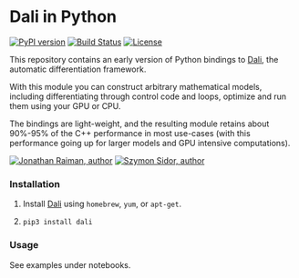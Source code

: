 # Dali in Python

[![PyPI version](https://badge.fury.io/py/dali.svg)](https://badge.fury.io/py/dali)
[![Build Status](https://travis-ci.org/dali-ml/dali-cython.svg?branch=master)](https://travis-ci.org/dali-ml/dali-cython)
[![License](https://img.shields.io/badge/license-MIT-blue.svg)](LICENSE.md)

This repository contains an early version of Python bindings to [Dali](https://github.com/dali-ml/Dali), the automatic differentiation framework.

With this module you can construct arbitrary mathematical models, including differentiating through control code and loops, optimize and run them using your GPU or CPU.

The bindings are light-weight, and the resulting module retains about 90%-95% of the C++ performance in most use-cases (with this performance going up for larger models and GPU intensive computations).

[![Jonathan Raiman, author](https://img.shields.io/badge/Author-Jonathan%20Raiman%20-blue.svg)](https://github.com/JonathanRaiman/) [![Szymon Sidor, author](https://img.shields.io/badge/Author-Szymon%20Sidor%20-blue.svg)](https://github.com/nivwusquorum)

### Installation

1. Install [Dali](https://github.com/dali-ml/Dali#installation) using `homebrew`, `yum`, or `apt-get`.

2. `pip3 install dali`

### Usage

See examples under notebooks.
